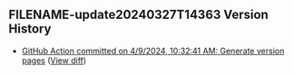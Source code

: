 ## FILENAME-update20240327T14363 Version History

* [GitHub Action committed on 4/9/2024, 10:32:41 AM: Generate version pages](https://github.com/DanGahanCGI/DanGahanCGI.github.io/commit/06bc59ec4ece9d7fa0534a360bf30526444459ae) ([View diff](https://github.com/DanGahanCGI/DanGahanCGI.github.io/compare/7dfc9c1d473b6f5a67866960c9219e87da9002a8...06bc59ec4ece9d7fa0534a360bf30526444459ae))

